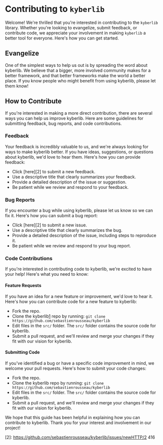 # Contributing to `kyberlib`

Welcome! We're thrilled that you're interested in contributing to the
`kyberlib` library. Whether you're looking to evangelize, submit feedback,
or contribute code, we appreciate your involvement in making `kyberlib` a
better tool for everyone. Here's how you can get started.

## Evangelize

One of the simplest ways to help us out is by spreading the word about
kyberlib. We believe that a bigger, more involved community makes for a
better framework, and that better frameworks make the world a better
place. If you know people who might benefit from using kyberlib, please
let them know!

## How to Contribute

If you're interested in making a more direct contribution, there are
several ways you can help us improve kyberlib. Here are some guidelines
for submitting feedback, bug reports, and code contributions.

### Feedback

Your feedback is incredibly valuable to us, and we're always looking for
ways to make kyberlib better. If you have ideas, suggestions, or questions
about kyberlib, we'd love to hear them. Here's how you can provide
feedback:

- Click [here][2] to submit a new feedback.
- Use a descriptive title that clearly summarizes your feedback.
- Provide a detailed description of the issue or suggestion.
- Be patient while we review and respond to your feedback.

### Bug Reports

If you encounter a bug while using kyberlib, please let us know so we can
fix it. Here's how you can submit a bug report:

- Click [here][2] to submit a new issue.
- Use a descriptive title that clearly summarizes the bug.
- Provide a detailed description of the issue, including steps to
  reproduce it.
- Be patient while we review and respond to your bug report.

### Code Contributions

If you're interested in contributing code to kyberlib, we're excited to
have your help! Here's what you need to know:

#### Feature Requests

If you have an idea for a new feature or improvement, we'd love to hear
it. Here's how you can contribute code for a new feature to kyberlib:

- Fork the repo.
- Clone the kyberlib[1] repo by running:
  `git clone https://github.com/sebastienrousseau/kyberlib`
- Edit files in the `src/` folder. The `src/` folder contains the source
  code for kyberlib.
- Submit a pull request, and we'll review and merge your changes if they
  fit with our vision for kyberlib.

#### Submitting Code

If you've identified a bug or have a specific code improvement in mind,
we welcome your pull requests. Here's how to submit your code changes:

- Fork the repo.
- Clone the kyberlib repo by running:
  `git clone https://github.com/sebastienrousseau/kyberlib`
- Edit files in the `src/` folder. The `src/` folder contains the source
  code for kyberlib.
- Submit a pull request, and we'll review and merge your changes if they
  fit with our vision for kyberlib.

We hope that this guide has been helpful in explaining how you can
contribute to kyberlib. Thank you for your interest and involvement in our
project!

[1]: https://github.com/sebastienrousseau/kyberlib
[2]: https://github.com/sebastienrousseau/kyberlib/issues/newHTTP/2 416
